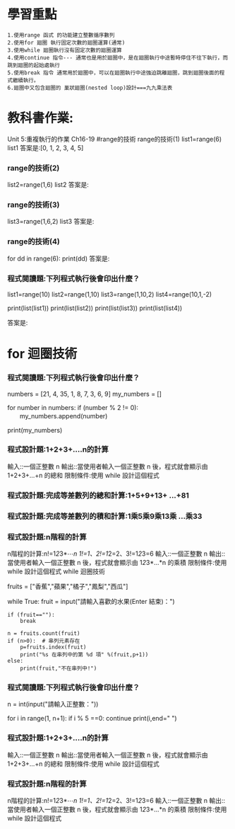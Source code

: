 
# 學習重點
``` 
1.使用range 函式 的功能建立整數循序數列
2.使用for 廻圈 執行固定次數的廻圈運算(通常)
3.使用while 廻圈執行沒有固定次數的廻圈運算
4.使用continue 指令--- 通常也是用於廻圈中，是在廻圈執行中途暫時停住不往下執行，而跳到廻圈的起始處執行
5.使用break 指令 通常用於廻圈中，可以在廻圈執行中途強迫跳離廻圈，跳到廻圈後面的程式繼續執行。
6.廻圈中又包含廻圈的 巢狀廻圈(nested loop)設計===九九乘法表
 ```
# 教科書作業:
Unit 5:重複執行的作業
Ch16-19
#range的技術
range的技術(1)
list1=range(6)
list1
答案是:[0, 1, 2, 3, 4, 5]
### range的技術(2)
list2=range(1,6)
list2
答案是:
### range的技術(3)
list3=range(1,6,2)
list3
答案是:
### range的技術(4)
for dd in range(6):
   print(dd)
答案是:
### 程式閱讀題:下列程式執行後會印出什麼？
list1=range(10)
list2=range(1,10)
list3=range(1,10,2)
list4=range(10,1,-2)

print(list(list1))
print(list(list2))
print(list(list3)) 
print(list(list4))  

答案是:

# for 迴圈技術

### 程式閱讀題:下列程式執行後會印出什麼？
numbers = [21, 4, 35, 1, 8, 7, 3, 6, 9]
my_numbers = []

for number in numbers:
    if (number % 2 != 0): 
　　my_numbers.append(number)

print(my_numbers)
### 程式設計題:1+2+3+....n的計算
輸入::一個正整數 n
輸出::當使用者輸入一個正整數 n 後，程式就會顯示由 1+2+3+...+n 的總和
限制條件:使用 while 設計這個程式
### 程式設計題:完成等差數列的總和計算:1+5+9+13+ ...+81

### 程式設計題:完成等差數列的積和計算:1乘5乘9乘13乘 ...乘33

### 程式設計題:n階程的計算
n階程的計算:n!=1*2*3*⋯*n
1!=1、2!=1*2=2、3!=1*2*3=6
輸入::一個正整數 n
輸出::當使用者輸入一個正整數 n 後，程式就會顯示由 1*2*3*...*n 的乘積
限制條件:使用 while 設計這個程式
while 迴圈技術

fruits = ["香蕉","蘋果","橘子","鳳梨","西瓜"]

while True:
    fruit = input("請輸入喜歡的水果(Enter 結束)：")

    if (fruit==""):
        break

    n = fruits.count(fruit) 
    if (n>0):  # 串列元素存在
        p=fruits.index(fruit)
        print("%s 在串列中的第 %d 項" %(fruit,p+1))
    else:
        print(fruit,"不在串列中!")
### 程式閱讀題:下列程式執行後會印出什麼？
n = int(input("請輸入正整數："))

for i in range(1, n+1):
    if i % 5 ==0:
        continue
    print(i,end=" ")
### 程式設計題:1+2+3+....n的計算
輸入::一個正整數 n
輸出::當使用者輸入一個正整數 n 後，程式就會顯示由 1+2+3+...+n 的總和
限制條件:使用 while 設計這個程式
### 程式設計題:n階程的計算
n階程的計算:n!=1*2*3*⋯*n
1!=1、2!=1*2=2、3!=1*2*3=6
輸入::一個正整數 n
輸出::當使用者輸入一個正整數 n 後，程式就會顯示由 1*2*3*...*n 的乘積
限制條件:使用 while 設計這個程式
```
